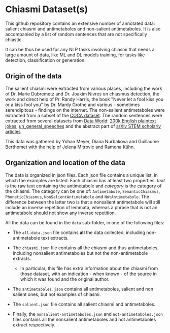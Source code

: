 # Chiasmi Dataset(s)

This github repository contains an extensive number of annotated data: salient chiasmi and antimetaboles and non-salient antimetaboles. It is also accompanied by a list of random sentences that are not specifically chiastic.

It can be thus be used for any NLP tasks involving chiasmi that needs a large amount of data, like ML and DL models training, for tasks like detection, classification or generation.

## Origin of the data

The salient chiasmi were extracted from various places, including the work of Dr. Marie Dubremetz and Dr. Joakim Nivres on chiasmus detection, the work and direct help of Pr. Randy Harris, the book "Never let a fool kiss you or a kiss fool you" by Dr. Mardy Grothe and various - sometimes serendipitous - findings on the internet. The non-salient antimetaboles were extracted from a subset of the [COCA dataset](https://www.english-corpora.org/coca/). The random sentences were extracted from several datasets from [Data World](https://data.world/): [200k English plaintext jokes](https://data.world/taivop/200-k-english-plaintext-jokes), [un_general_speeches](https://data.world/jmalina/un-general-speeches) and the abstract part of [arXiv STEM scholarly articles](https://data.world/liz-friedman/arxiv-stem-scholarly-articles)

This data was gathered by Yohan Meyer, Diana Nurbakova and Guillaume Berthomet with the help of Jelena Mitrovic and Ramona Kühn.

## Organization and location of the data

The data is organized in json files. Each json file contains a unique list, in which the examples are listed. Each chiasmi has at least two properties: *text* is the raw text containing the antimetabole and *category* is the category of the chiasmi. The category can be one of: `Antimetabole`, `SemanticChiasmus`, `PhoneticChiasmus`, `NonSalientAntimetabole` and `NotAntimetabole`. The difference between the latter two is that a nonsalient antimetabole will still include an inverse repetition of lemmata,  whereas a phrase that is not an antimetabole should not show any inverse repetition.

All the data can be found in the `data` sub-folder, in one of the following files:
- The `all-data.json` file contains **all** the data collected, including non-antimetabole text extracts.
- The `chiasmi.json` file contains all the chiasmi and thus antimetaboles, including nonsalient antimetaboles but not the non-antimetabole extracts.
  - In particular, this file has extra information about the chiasmi from those dataset, with an indication - when known - of the source in which it was found and the original author.
  
- The `antimetaboles.json` contains all antimetaboles, salient and non salient ones, but not examples of chiasmi.
- The `salient.json` file contains all salient chiasmi and antimetaboles.

- Finally, the `nonsalient-antimetaboles.json` and `not-antimetaboles.json` files contains all the nonsalient antimetaboles and not antimetaboles extract respectively.

